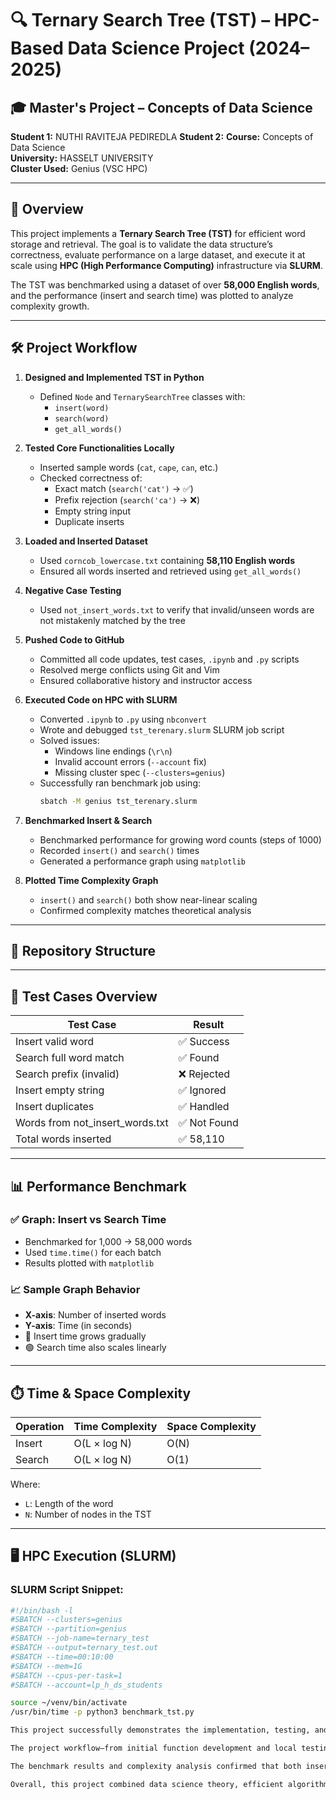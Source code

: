 # 🔍 Ternary Search Tree (TST) – HPC-Based Data Science Project (2024–2025)

## 🎓 Master's Project – Concepts of Data Science  
**Student 1:** NUTHI RAVITEJA PEDIREDLA 
**Student 2:**
**Course:** Concepts of Data Science  
**University:** HASSELT UNIVERSITY   
**Cluster Used:** Genius (VSC HPC)

---

## 📘 Overview

This project implements a **Ternary Search Tree (TST)** for efficient word storage and retrieval. The goal is to validate the data structure’s correctness, evaluate performance on a large dataset, and execute it at scale using **HPC (High Performance Computing)** infrastructure via **SLURM**.

The TST was benchmarked using a dataset of over **58,000 English words**, and the performance (insert and search time) was plotted to analyze complexity growth.

---

## 🛠️ Project Workflow

1. **Designed and Implemented TST in Python**
   - Defined `Node` and `TernarySearchTree` classes with:
     - `insert(word)`
     - `search(word)`
     - `get_all_words()`

2. **Tested Core Functionalities Locally**
   - Inserted sample words (`cat`, `cape`, `can`, etc.)
   - Checked correctness of:
     - Exact match (`search('cat')` → ✅)
     - Prefix rejection (`search('ca')` → ❌)
     - Empty string input
     - Duplicate inserts

3. **Loaded and Inserted Dataset**
   - Used `corncob_lowercase.txt` containing **58,110 English words**
   - Ensured all words inserted and retrieved using `get_all_words()`

4. **Negative Case Testing**
   - Used `not_insert_words.txt` to verify that invalid/unseen words are not mistakenly matched by the tree

5. **Pushed Code to GitHub**
   - Committed all code updates, test cases, `.ipynb` and `.py` scripts
   - Resolved merge conflicts using Git and Vim
   - Ensured collaborative history and instructor access

6. **Executed Code on HPC with SLURM**
   - Converted `.ipynb` to `.py` using `nbconvert`
   - Wrote and debugged `tst_terenary.slurm` SLURM job script
   - Solved issues:
     - Windows line endings (`\r\n`)
     - Invalid account errors (`--account` fix)
     - Missing cluster spec (`--clusters=genius`)
   - Successfully ran benchmark job using:
     ```bash
     sbatch -M genius tst_terenary.slurm
     ```

7. **Benchmarked Insert & Search**
   - Benchmarked performance for growing word counts (steps of 1000)
   - Recorded `insert()` and `search()` times
   - Generated a performance graph using `matplotlib`

8. **Plotted Time Complexity Graph**
   - `insert()` and `search()` both show near-linear scaling
   - Confirmed complexity matches theoretical analysis

---

## 📁 Repository Structure


---

## 🧪 Test Cases Overview

| Test Case                  | Result     |
|---------------------------|------------|
| Insert valid word         | ✅ Success |
| Search full word match    | ✅ Found   |
| Search prefix (invalid)   | ❌ Rejected|
| Insert empty string       | ✅ Ignored |
| Insert duplicates         | ✅ Handled |
| Words from not_insert_words.txt | ✅ Not Found |
| Total words inserted      | ✅ 58,110  |

---

## 📊 Performance Benchmark

### ✅ Graph: Insert vs Search Time

- Benchmarked for 1,000 → 58,000 words
- Used `time.time()` for each batch
- Results plotted with `matplotlib`

### 📈 Sample Graph Behavior

- **X-axis**: Number of inserted words
- **Y-axis**: Time (in seconds)
- 🔵 Insert time grows gradually
- 🟢 Search time also scales linearly

---

## ⏱️ Time & Space Complexity

| Operation | Time Complexity   | Space Complexity |
|-----------|------------------|------------------|
| Insert    | O(L × log N)     | O(N)             |
| Search    | O(L × log N)     | O(1)             |

Where:
- `L`: Length of the word
- `N`: Number of nodes in the TST

---

## 🖥️ HPC Execution (SLURM)

### SLURM Script Snippet:

```bash
#!/bin/bash -l
#SBATCH --clusters=genius
#SBATCH --partition=genius
#SBATCH --job-name=ternary_test
#SBATCH --output=ternary_test.out
#SBATCH --time=00:10:00
#SBATCH --mem=1G
#SBATCH --cpus-per-task=1
#SBATCH --account=lp_h_ds_students

source ~/venv/bin/activate
/usr/bin/time -p python3 benchmark_tst.py

This project successfully demonstrates the implementation, testing, and performance evaluation of a Ternary Search Tree (TST) data structure using Python and HPC infrastructure. By working with both small and large datasets (over 58,000 words), the TST proved to be efficient and scalable for word search applications.

The project workflow—from initial function development and local testing, through dataset validation and Git version control, to SLURM job submission on the Genius cluster—provided deep insights into real-world data structure analysis and high-performance computing.

The benchmark results and complexity analysis confirmed that both insertion and search operations scale near-linearly, validating the theoretical expectations of TSTs. Prefix-based rejection and negative-case testing ensured robustness and correctness.

Overall, this project combined data science theory, efficient algorithm design, and practical HPC skills, offering a well-rounded, research-driven learning experience as part of a Master's-level academic curriculum.